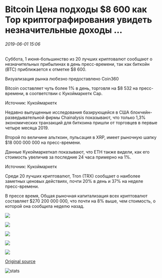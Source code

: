 # Bitcoin Цена подходы $8 600 как Top криптографирования увидеть незначительные доходы ...

###### 2019-06-01 15:06

Суббота, 1 июня-большинство из 20 лучших криптовалют сообщают о незначительных прибылинах в день пресс-времени, так как биткойн (BTC) приближается к отметке $8 600.

Визуализация рынка любезно предоставлено Coin360

Bitcoin составляет чуть более 1% в день, торговля на $8 532 на пресс-времени, в соответствии с Кукоймаркетк Cap.

Источник: Кукоймаркетк

Недавно выпущенные исследования базирующейся в США блокчейн-разведывательной фирмы Chainalysis показывают, что только 1,3% экономических транзакций для биткоина пришли от торговцев в первые четыре месяца 2019.

Второй по величине альткоин, пульсация в XRP, имеет рыночную шапку $18 000 000 000 на пресс-времени.

Данные Кукоймаркеткап показывают, что ETH также видели, как его стоимость увеличив за последние 24 часа примерно на 1%.

Источник: Кукоймаркетк

Среди 20 лучших криптовалют, Tron (TRX) сообщает о наиболее заметных ценовых действиях, почти 20% в день и 37% на неделе пресс-времени.

В прессе время, Общая рыночная капитализация всех криптовалют составляет $270 200 000 000, что почти на 8% выше, чем стоимость, о которой она сообщила неделю назад.

![](https://s3.cointelegraph.com/storage/uploads/view/ba1dab062a279d34701762df471e98a3.png)

![](https://s3.cointelegraph.com/storage/uploads/view/a7ad55d49987eaeeef01088151f88deb.png)

![](https://s3.cointelegraph.com/storage/uploads/view/dc0d3062b97428065096fd983e1cdd65.png)

![](https://s3.cointelegraph.com/storage/uploads/view/177c41e02973c96c7a9838afb9bc83aa.png)

![](https://s3.cointelegraph.com/storage/uploads/view/dd323b96df3fb7424d611869dcd2b3cb.png)

[Original source](https://cointelegraph.com/news/bitcoin-price-approaches-8-600-as-top-cryptos-see-slight-gains)

![stats](https://c.statcounter.com/11760860/0/a89fa40b/1/ "stats")